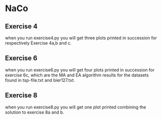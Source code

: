 # NaCo

## Exercise 4
when you run exercise4.py you will get three plots printed in succession for respectively Exercise 4a,b and c.

## Exercise 6
when you run exercise6.py you will get four plots printed in succession for exercise 6c, which are the MA and EA algorithm results for the datasets found in tsp-file.txt and bier127.txt.

## Exercise 8
when you run exercise8.py you will get one plot printed combining the solution to exercise 8a and b.

